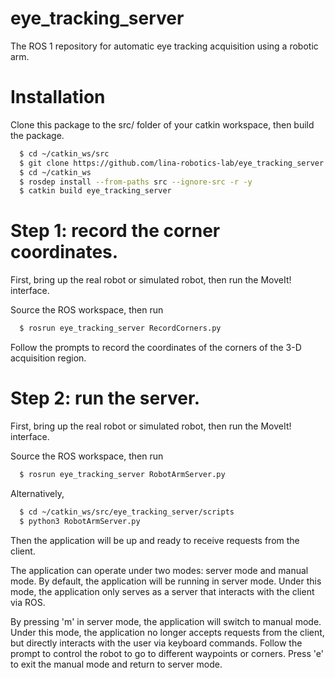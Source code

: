 # eye_tracking_server
The ROS 1 repository for automatic eye tracking acquisition using a robotic arm.

# Installation
Clone this package to the src/ folder of your catkin workspace, then build the package.

```bash
  $ cd ~/catkin_ws/src
  $ git clone https://github.com/lina-robotics-lab/eye_tracking_server.git
  $ cd ~/catkin_ws
  $ rosdep install --from-paths src --ignore-src -r -y
  $ catkin build eye_tracking_server
```

# Step 1: record the corner coordinates.
First, bring up the real robot or simulated robot, then run the MoveIt! interface.

Source the ROS workspace, then run 

```bash
  $ rosrun eye_tracking_server RecordCorners.py
```

Follow the prompts to record the coordinates of the corners of the 3-D acquisition region.


# Step 2: run the server.

First, bring up the real robot or simulated robot, then run the MoveIt! interface.

Source the ROS workspace, then run 

```bash
  $ rosrun eye_tracking_server RobotArmServer.py
```

Alternatively, 

```bash
  $ cd ~/catkin_ws/src/eye_tracking_server/scripts
  $ python3 RobotArmServer.py
```

Then the application will be up and ready to receive requests from the client.

The application can operate under two modes: server mode and manual mode. By default, the application will be running in server mode. Under this mode, the application only serves as a server that interacts with the client via ROS. 

By pressing 'm' in server mode, the application will switch to manual mode. Under this mode, the application no longer accepts requests from the client, but directly interacts with the user via keyboard commands. Follow the prompt to control the robot to go to different waypoints or corners. Press 'e' to exit the manual mode and return to server mode.
